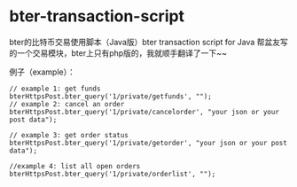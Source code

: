 # bter-transaction-script
bter的比特币交易使用脚本（Java版）bter transaction script for Java
帮盆友写的一个交易模块，bter上只有php版的，我就顺手翻译了一下~~

例子（example）：
	
	// example 1: get funds
	bterHttpsPost.bter_query('1/private/getfunds', "");
	// example 2: cancel an order
	bterHttpsPost.bter_query('1/private/cancelorder', "your json or your post data");
	
	// example 3: get order status
	bterHttpsPost.bter_query('1/private/getorder', "your json or your post data");
	
	//example 4: list all open orders
	bterHttpsPost.bter_query('1/private/orderlist', "");
